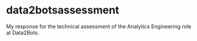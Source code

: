 # data2botsassessment
My response for the technical assessment of the Analytics Engineering role at Data2Bots.
